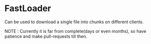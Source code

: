 # FastLoader
Can be used to download a single file into chunks on different clients.
  
NOTE : Currently it is far from complete(days or even months), so have patience and make pull-requests till then.
